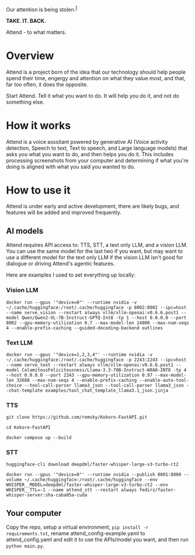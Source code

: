 Our attention is being stolen.<sup>[1](https://www.theguardian.com/science/2022/jan/02/attention-span-focus-screens-apps-smartphones-social-media)</sup>

**TAKE. IT. BACK.**

Attend - to what matters.

# Overview

Attend is a project born of the idea that our technology should help people spend their time, engergy and attention on what they value most, and that, far too often, it does the opposite.

Start Attend. Tell it what you want to do. It will help you do it, and not do something else.

# How it works

Attend is a voice asssitant powered by generative AI (Voice activity detection, Speech to text, Text to speech, and Large language models) that asks you what you want to do, and then helps you do it. This includes processing screenshots from your computer and determining if what you're doing is aligned with what you said you wanted to do.

# How to use it

Attend is under early and active development, there are likely bugs, and features will be added and improved frequently.

## AI models

Attend requires API access to: TTS, STT, a text only LLM, and a vision LLM. You can use the same model for the last two if you want, but may want to use a different model for the text only LLM if the vision LLM isn't good for dialogue or driving Attend's agentic features.

Here are examples I used to set everything up locally:


### Vision LLM
```
docker run --gpus '"device=0"' --runtime nvidia -v ~/.cache/huggingface:/root/.cache/huggingface -p 8002:8002 --ipc=host --name serve_vision --restart always vllm/vllm-openai:v0.6.6.post1 --model Qwen/Qwen2-VL-7B-Instruct-GPTQ-Int8 -tp 1 --host 0.0.0.0 --port 8002 --gpu-memory-utilization 0.7 --max-model-len 24000 --max-num-seqs 4 --enable-prefix-caching --guided-decoding-backend outlines
```

### Text LLM
```
docker run --gpus '"device=1,2,3,4"' --runtime nvidia -v ~/.cache/huggingface:/root/.cache/huggingface -p 2243:2243 --ipc=host --name serve_text --restart always vllm/vllm-openai:v0.6.6.post1 --model CalamitousFelicitousness/Llama-3.3-70B-Instruct-W8A8-INT8 -tp 4 --host 0.0.0.0 --port 2243 --gpu-memory-utilization 0.97 --max-model-len 32688 --max-num-seqs 4 --enable-prefix-caching --enable-auto-tool-choice --tool-call-parser llama3_json --tool-call-parser llama3_json --chat-template examples/tool_chat_template_llama3.1_json.jinja
```

### TTS

```
git clone https://github.com/remsky/Kokoro-FastAPI.git

cd Kokoro-FastAPI

docker compose up --build
```

### STT

```
huggingface-cli download deepdml/faster-whisper-large-v3-turbo-ct2

docker run --gpus '"device=0"' --runtime nvidia --publish 8001:8000 --volume ~/.cache/huggingface:/root/.cache/huggingface --env WHISPER__MODEL=deepdml/faster-whisper-large-v3-turbo-ct2 --env WHISPER__TTL=-1 --name attend_stt --restart always fedirz/faster-whisper-server:sha-caba05a-cuda
```

## Your computer

Copy the repo, setup a virtual environment, `pip install -r requirements.txt`, rename attend_config-example.yaml to attend_config.yaml and edit it to use the APIs/model you want, and then run `python main.py`.


